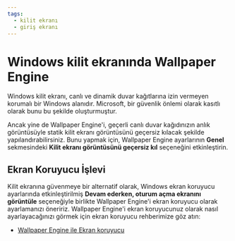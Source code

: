 ```yaml
---
tags:
  - kilit ekranı
  - giriş ekranı
---
```


# Windows kilit ekranında Wallpaper Engine

Windows kilit ekranı, canlı ve dinamik duvar kağıtlarına izin vermeyen korumalı bir Windows alanıdır. Microsoft, bir güvenlik önlemi olarak kasıtlı olarak bunu bu şekilde oluşturmuştur.

Ancak yine de Wallpaper Engine'i, geçerli canlı duvar kağıdınızın anlık görüntüsüyle statik kilit ekranı görüntüsünü geçersiz kılacak şekilde yapılandırabilirsiniz. Bunu yapmak için, Wallpaper Engine ayarlarının **Genel** sekmesindeki **Kilit ekranı görüntüsünü geçersiz kıl** seçeneğini etkinleştirin.

## Ekran Koruyucu İşlevi

Kilit ekranına güvenmeye bir alternatif olarak, Windows ekran koruyucu ayarlarında etkinleştirilmiş **Devam ederken, oturum açma ekranını görüntüle** seçeneğiyle birlikte Wallpaper Engine'i ekran koruyucu olarak ayarlamanızı öneririz. Wallpaper Engine'i ekran koruyucunuz olarak nasıl ayarlayacağınızı görmek için ekran koruyucu rehberimize göz atın:

* [Wallpaper Engine ile Ekran koruyucu](/functionality/screensaver.html)